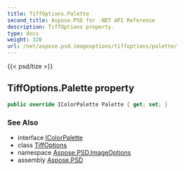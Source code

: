 ```yaml
---
title: TiffOptions.Palette
second_title: Aspose.PSD for .NET API Reference
description: TiffOptions property. 
type: docs
weight: 320
url: /net/aspose.psd.imageoptions/tiffoptions/palette/
---
```

{{< psd/tize >}}
## TiffOptions.Palette property

```csharp
public override IColorPalette Palette { get; set; }
```

### See Also

* interface [IColorPalette](../../../aspose.psd/icolorpalette/)
* class [TiffOptions](../)
* namespace [Aspose.PSD.ImageOptions](../../tiffoptions/)
* assembly [Aspose.PSD](../../../)


